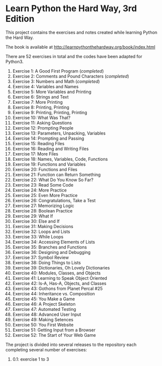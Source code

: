 # Learn Python the Hard Way, 3rd Edition

This project contains the exercises and notes created while learning Python the
Hard Way.

The book is available at http://learnpythonthehardway.org/book/index.html

There are 52 exercises in total and the codes have been adapted for Python3.

 1. Exercise 1: A Good First Program (*completed*)
 2. Exercise 2: Comments and Pound Characters (*completed*)
 3. Exercise 3: Numbers and Math (*completed*)
 4. Exercise 4: Variables and Names
 5. Exercise 5: More Variables and Printing
 6. Exercise 6: Strings and Text
 7. Exercise 7: More Printing
 8. Exercise 8: Printing, Printing
 9. Exercise 9: Printing, Printing, Printing
 10. Exercise 10: What Was That?
 11. Exercise 11: Asking Questions
 12. Exercise 12: Prompting People
 13. Exercise 13: Parameters, Unpacking, Variables
 14. Exercise 14: Prompting and Passing
 15. Exercise 15: Reading Files
 16. Exercise 16: Reading and Writing Files
 17. Exercise 17: More Files
 18. Exercise 18: Names, Variables, Code, Functions
 19. Exercise 19: Functions and Variables
 20. Exercise 20: Functions and Files
 21. Exercise 21: Function can Return Something
 22. Exercise 22: What Do You Know So Far?
 23. Exercise 23: Read Some Code
 24. Exercise 24: More Practice
 25. Exercise 25: Even More Practice
 26. Exercise 26: Congratulations, Take a Test
 27. Exercise 27: Memorizing Logic
 28. Exercise 28: Boolean Practice
 29. Exercise 29: What If
 30. Exercise 30: Else and If
 31. Exercise 31: Making Decisions
 32. Exercise 32: Loops and Lists
 33. Exercise 33: While Loops
 34. Exercise 34: Accessing Elements of Lists
 35. Exercise 35: Branches and Functions
 36. Exercise 36: Designing and Debugging
 37. Exercise 37: Symbol Review
 38. Exercise 38: Doing Things to Lists
 39. Exercise 39: Dictionaries, Oh Lovely Dictionaries
 40. Exercise 40: Modules, Classes, and Objects
 41. Exercise 41: Learning to Speak Object Oriented
 42. Exercise 42: Is-A, Has-A, Objects, and Classes
 43. Exercise 43: Gothons from Planet Percal #25
 44. Exercise 44: Inheritance vs. Composition
 45. Exercise 45: You Make a Game
 46. Exercise 46: A Project Skeleton
 47. Exercise 47: Automated Testing
 48. Exercise 48: Advanced User Input
 49. Exercise 49: Making Setences
 50. Exercise 50: You First Website
 51. Exercise 51: Getting Input from a Browser
 52. Exercise 52: The Start of Your Web Game

 The project is divided into several releases to the repository each completing 
 several number of exercises:

  1. 0.1: exercise 1 to 3
